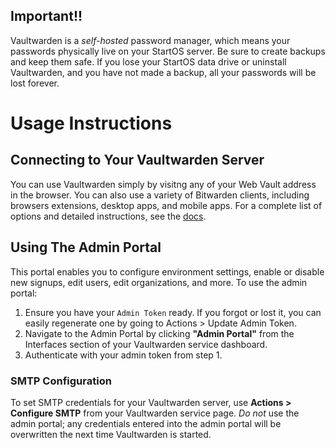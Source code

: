 ## Important!!

Vaultwarden is a _self-hosted_ password manager, which means your passwords physically live on your StartOS server. Be sure to create backups and keep them safe. If you lose your StartOS data drive or uninstall Vaultwarden, and you have not made a backup, all your passwords will be lost forever.

# Usage Instructions

## Connecting to Your Vaultwarden Server

You can use Vaultwarden simply by visitng any of your Web Vault address in the browser. You can also use a variety of Bitwarden clients, including browsers extensions, desktop apps, and mobile apps. For a complete list of options and detailed instructions, see the [docs](https://docs.start9.com/latest/user-manual/service-guides/vaultwarden).

## Using The Admin Portal

This portal enables you to configure environment settings, enable or disable new signups, edit users, edit organizations, and more. To use the admin portal:

1. Ensure you have your `Admin Token` ready. If you forgot or lost it, you can easily regenerate one by going to Actions > Update Admin Token.
2. Navigate to the Admin Portal by clicking **"Admin Portal"** from the Interfaces section of your Vaultwarden service dashboard.
3. Authenticate with your admin token from step 1.

### SMTP Configuration

To set SMTP credentials for your Vaultwarden server, use **Actions > Configure SMTP** from your Vaultwarden service page. _Do not_ use the admin portal; any credentials entered into the admin portal will be overwritten the next time Vaultwarden is started.
